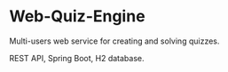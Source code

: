 # Web-Quiz-Engine
Multi-users web service for creating and solving quizzes.

REST API, Spring Boot, H2 database.
